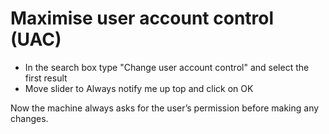 # Maximise user account control (UAC)

* In the search box type "Change user account control" and select the first result
* Move slider to Always notify me up top and click on OK

Now the machine always asks for the user’s permission before making any changes.
